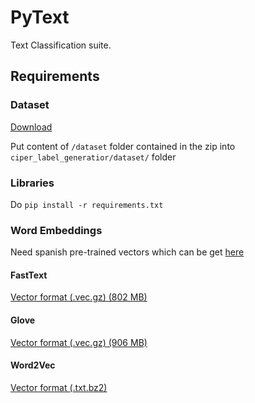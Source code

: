# PyText
Text Classification suite.

## Requirements

### Dataset

[Download](https://users.dcc.uchile.cl/~voyanede/cc5213/datasets/ciperchile_21.12.2018/dataset.zip)

Put content of ```/dataset``` folder contained in the zip into ```ciper_label_generatior/dataset/``` folder

### Libraries

Do ```pip install -r requirements.txt```

### Word Embeddings

Need spanish pre-trained vectors which can be get [here](https://github.com/uchile-nlp/spanish-word-embeddings)

#### FastText

[Vector format (.vec.gz) (802 MB)](http://dcc.uchile.cl/~jperez/word-embeddings/fasttext-sbwc.vec.gz)

#### Glove

[Vector format (.vec.gz) (906 MB)](http://dcc.uchile.cl/~jperez/word-embeddings/glove-sbwc.i25.vec.gz)

#### Word2Vec

[Vector format (.txt.bz2)](http://cs.famaf.unc.edu.ar/~ccardellino/SBWCE/SBW-vectors-300-min5.txt.bz2)